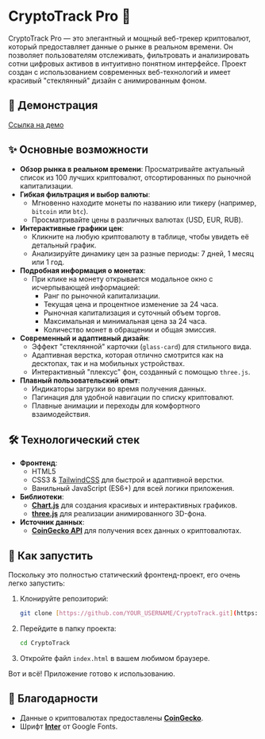 # CryptoTrack Pro 🚀

CryptoTrack Pro — это элегантный и мощный веб-трекер криптовалют, который предоставляет данные о рынке в реальном времени. Он позволяет пользователям отслеживать, фильтровать и анализировать сотни цифровых активов в интуитивно понятном интерфейсе. Проект создан с использованием современных веб-технологий и имеет красивый "стеклянный" дизайн с анимированным фоном.

## 🔗 Демонстрация
[Ссылка на демо](https://crypto-track-henna.vercel.app/)


## ✨ Основные возможности

* **Обзор рынка в реальном времени**: Просматривайте актуальный список из 100 лучших криптовалют, отсортированных по рыночной капитализации.
* **Гибкая фильтрация и выбор валюты**:
    * Мгновенно находите монеты по названию или тикеру (например, `bitcoin` или `btc`).
    * Просматривайте цены в различных валютах (USD, EUR, RUB).
* **Интерактивные графики цен**:
    * Кликните на любую криптовалюту в таблице, чтобы увидеть её детальный график.
    * Анализируйте динамику цен за разные периоды: 7 дней, 1 месяц или 1 год.
* **Подробная информация о монетах**:
    * При клике на монету открывается модальное окно с исчерпывающей информацией:
        * Ранг по рыночной капитализации.
        * Текущая цена и процентное изменение за 24 часа.
        * Рыночная капитализация и суточный объем торгов.
        * Максимальная и минимальная цена за 24 часа.
        * Количество монет в обращении и общая эмиссия.
* **Современный и адаптивный дизайн**:
    * Эффект "стеклянной" карточки (`glass-card`) для стильного вида.
    * Адаптивная верстка, которая отлично смотрится как на десктопах, так и на мобильных устройствах.
    * Интерактивный "плексус" фон, созданный с помощью `three.js`.
* **Плавный пользовательский опыт**:
    * Индикаторы загрузки во время получения данных.
    * Пагинация для удобной навигации по списку криптовалют.
    * Плавные анимации и переходы для комфортного взаимодействия.

## 🛠️ Технологический стек

* **Фронтенд**:
    * HTML5
    * CSS3 & [TailwindCSS](https://tailwindcss.com/) для быстрой и адаптивной верстки.
    * Ванильный JavaScript (ES6+) для всей логики приложения.
* **Библиотеки**:
    * [**Chart.js**](https://www.chartjs.org/) для создания красивых и интерактивных графиков.
    * [**three.js**](https://threejs.org/) для реализации анимированного 3D-фона.
* **Источник данных**:
    * [**CoinGecko API**](https://www.coingecko.com/ru/api) для получения всех данных о криптовалютах.

## 🚀 Как запустить

Поскольку это полностью статический фронтенд-проект, его очень легко запустить:

1.  Клонируйте репозиторий:
    ```bash
    git clone [https://github.com/YOUR_USERNAME/CryptoTrack.git](https://github.com/YOUR_USERNAME/CryptoTrack.git)
    ```
2.  Перейдите в папку проекта:
    ```bash
    cd CryptoTrack
    ```
3.  Откройте файл `index.html` в вашем любимом браузере.

Вот и всё! Приложение готово к использованию.

## 📄 Благодарности

* Данные о криптовалютах предоставлены [**CoinGecko**](https://www.coingecko.com/ru).
* Шрифт [**Inter**](https://fonts.google.com/specimen/Inter) от Google Fonts.
